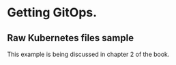 # Getting GitOps. 
## Raw Kubernetes files sample
This example is being discussed in chapter 2 of the book.